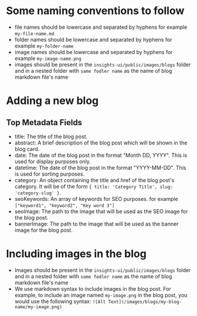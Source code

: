 # Some naming conventions to follow
- file names  should be lowercase and separated by hyphens for example `my-file-name.md`
- folder names should be lowercase and separated by hyphens for example `my-folder-name`
- image names should be lowercase and separated by hyphens for example `my-image-name.png`
- images should be present in the `insights-ui/public/images/blogs` folder and in a nested folder with `same fodler name` as the name of blog markdown file's name

# Adding a new blog
## Top Metadata Fields
- title: The title of the blog post.
- abstract: A brief description of the blog post which will be shown in the blog card.
- date: The date of the blog post in the format "Month DD, YYYY". This is used for display purposes only.
- datetime: The date of the blog post in the format "YYYY-MM-DD". This is used for sorting purposes.
- category: An object containing the title and href of the blog post's category. It will be of the form `{ title: 'Category Title', slug: 'category-slug' }`.
- seoKeywords: An array of keywords for SEO purposes. for example `["keyword1", "keyword2", "Key word 3"]`
- seoImage: The path to the image that will be used as the SEO image for the blog post. 
- bannerImage: The path to the image that will be used as the banner image for the blog post.

# Including images in the blog
- Images should be present in the `insights-ui/public/images/blogs` folder and in a nested folder with `same fodler name` as the name of blog markdown file's name
- We use markdown syntax to include images in the blog post. For example, to include an image named `my-image.png` in the blog post, you would use the following syntax: `![Alt Text](/images/blogs/my-blog-name/my-image.png)`

